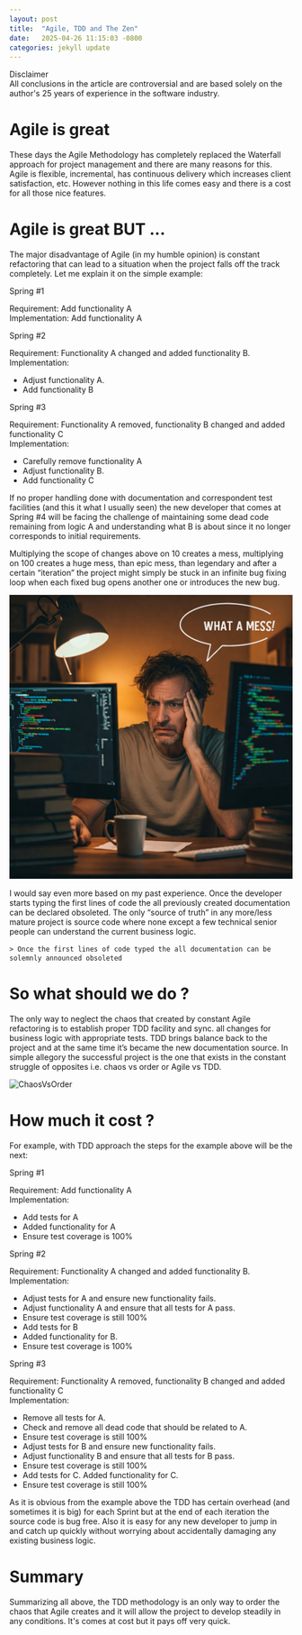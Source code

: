 ```yaml
---
layout: post
title:  "Agile, TDD and The Zen"
date:   2025-04-26 11:15:03 -0800
categories: jekyll update
---
```

Disclaimer  
All conclusions in the article are controversial and are based solely on the author's 25 years of experience in the software industry.

# Agile is great
These days the Agile Methodology has completely replaced the Waterfall approach for project management and there are many reasons for this. Agile is flexible, incremental, has continuous delivery which increases client satisfaction, etc. However nothing in this life comes easy and there is a cost for all those nice features.

# Agile is great BUT ...
The major disadvantage of Agile (in my humble opinion) is constant refactoring that can lead to a situation when the project falls off the track completely. Let me explain it on the simple example:

Spring #1

Requirement: Add functionality A  
Implementation: Add functionality A

Spring #2

Requirement: Functionality A changed and added functionality B.  
Implementation: 
- Adjust functionality A.
- Add functionality B

Spring #3

Requirement: Functionality A removed, functionality B changed and added functionality C  
Implementation: 
- Carefully remove functionality A 
- Adjust functionality B.
- Add functionality C


If no proper handling done with documentation and correspondent test facilities (and this it what I usually seen) the new developer that comes at Spring #4 will be facing the challenge of maintaining some dead code remaining from logic A and understanding what B is about since it no longer corresponds to initial requirements.

Multiplying the scope of changes above on 10 creates a mess, multiplying on 100 creates a huge mess, than epic mess, than legendary and after a certain “iteration” the project might simply be stuck in an infinite bug fixing loop when each fixed bug opens another one or introduces the new bug.

![Typical situation when fixing bugs in legacy system](/assets/images/What-A-Mess.png)

I would say even more based on my past experience. Once the developer starts typing the first lines of code the all previously created documentation can be declared obsoleted. The only “source of truth” in any more/less mature project is source code where none except a few technical senior people can understand the current business logic.
 
    > Once the first lines of code typed the all documentation can be solemnly announced obsoleted

# So what should we do ?

The only way to neglect the chaos that created by constant Agile refactoring is to establish proper TDD facility and sync. all changes for business logic with appropriate tests. TDD brings balance back to the project and at the same time it’s became the new documentation source. In simple allegory the successful project is the one that exists in the constant struggle of opposites i.e. chaos vs order or Agile vs TDD.

![ChaosVsOrder](/assets/images/AgileVsTdd.png)

# How much it cost ?
For example, with TDD approach the steps for the example above will be the next:

Spring #1

Requirement: Add functionality A  
Implementation:
- Add tests for A
- Added functionality for A
- Ensure test coverage is 100%


Spring #2

Requirement: Functionality A changed and added functionality B.  
Implementation: 
- Adjust tests for A and ensure new functionality fails.
- Adjust functionality A and ensure that all tests for A pass.
- Ensure test coverage is still 100%
- Add tests for B
- Added functionality for B.
- Ensure test coverage is 100%

Spring #3

Requirement: Functionality A removed, functionality B changed and added functionality C  
Implementation: 
- Remove all tests for A.
- Check and remove all dead code that should be related to A.
- Ensure test coverage is still 100%
- Adjust tests for B and ensure new functionality fails.
- Adjust functionality B and ensure that all tests for B pass.
- Ensure test coverage is still 100%
- Add tests for C. Added functionality for C.
- Ensure test coverage is still 100%

As it is obvious from the example above the TDD has certain overhead (and sometimes it is big) for each Sprint but at the end of each iteration the source code is bug free. Also it is easy for any new developer to jump in and catch up quickly without worrying about accidentally damaging any existing business logic.

# Summary
Summarizing all above, the TDD methodology is an only way to order the chaos that Agile creates and it will allow the project to develop steadily in any conditions. It's comes at cost but it pays off very quick.
